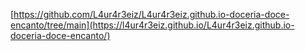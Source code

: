 [https://github.com/L4ur4r3eiz/L4ur4r3eiz.github.io-doceria-doce-encanto/tree/main](https://l4ur4r3eiz.github.io/L4ur4r3eiz.github.io-doceria-doce-encanto/)
